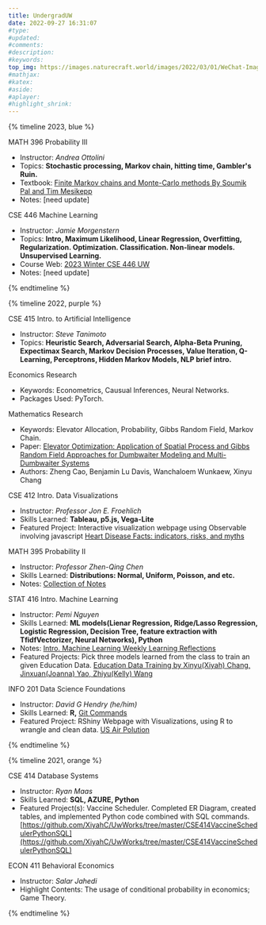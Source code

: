 ```yaml
---
title: UndergradUW
date: 2022-09-27 16:31:07
#type:
#updated:
#comments:
#description:
#keywords:
top_img: https://images.naturecraft.world/images/2022/03/01/WeChat-Image_20220228211407.jpg
#mathjax:
#katex:
#aside:
#aplayer:
#highlight_shrink:
---
```

{% timeline 2023, blue %}

<!-- timeline SPR -->
MATH 396 Probability III
- Instructor: *Andrea Ottolini*
- Topics: **Stochastic processing, Markov chain, hitting time, Gambler's Ruin.**
- Textbook: [Finite Markov chains and Monte-Carlo methods By Soumik Pal and Tim Mesikepp](https://github.com/XiyahC/UwWorks/blob/master/396ProbIII/Textbook.pdf)
- Notes: [need update]
<!-- endtimeline -->

<!-- timeline WIN -->
CSE 446 Machine Learning
- Instructor: *Jamie Morgenstern*
- Topics: **Intro, Maximum Likelihood, Linear Regression, Overfitting, Regularization. Optimization. Classification. Non-linear models. Unsupervised Learning.**
- Course Web: [2023 Winter CSE 446 UW](https://courses.cs.washington.edu/courses/cse446/23wi/schedule/)
- Notes: [need update]
<!-- endtimeline -->
{% endtimeline %}


{% timeline 2022, purple %}

<!-- timeline AUT -->
CSE 415 Intro. to Artificial Intelligence
- Instructor: *Steve Tanimoto*
- Topics: **Heuristic Search, Adversarial Search, Alpha-Beta Pruning, Expectimax Search, Markov Decision Processes, Value Iteration, Q-Learning, Perceptrons, Hidden Markov Models, NLP brief intro.**
<!-- endtimeline -->

<!-- timeline SUM -->
Economics Research
- Keywords: Econometrics, Causual Inferences, Neural Networks.
- Packages Used: PyTorch.

Mathematics Research
- Keywords: Elevator Allocation, Probability, Gibbs Random Field, Markov Chain.
- Paper: [Elevator Optimization: Application of Spatial Process and Gibbs Random Field Approaches for Dumbwaiter Modeling and Multi-Dumbwaiter Systems](https://arxiv.org/abs/2209.12401)
- Authors: Zheng Cao, Benjamin Lu Davis, Wanchaloem Wunkaew, Xinyu Chang
<!-- endtimeline -->

<!-- timeline SPR -->
CSE 412 Intro. Data Visualizations
- Instructor: *Professor Jon E. Froehlich*
- Skills Learned: **Tableau, p5.js, Vega-Lite**
- Featured Project: Interactive visualization webpage using Observable involving javascript
[Heart Disease Facts: indicators, risks, and myths](https://observablehq.com/d/0d4384b87d99b068)

MATH 395 Probability II
- Instructor: *Professor Zhen-Qing Chen*
- Skills Learned: **Distributions: Normal, Uniform, Poisson, and etc.**
- Notes: [Collection of Notes](https://github.com/XiyahC/UwWorks/tree/master/395ProbII)

STAT 416 Intro. Machine Learning
- Instructor: *Pemi Nguyen*
- Skills Learned: **ML models(Lienar Regression, Ridge/Lasso Regression, Logistic Regression, Decision Tree, feature extraction with TfidfVectorizer, Neural Networks), Python**
- Notes: [Intro. Machine Learning Weekly Learning Reflections](https://github.com/XiyahC/UwWorks/tree/master/CSE416LearningReflections)
- Featured Projects: Pick three models learned from the class to train an given Education Data.
[Education Data Training by Xinyu(Xiyah) Chang, Jinxuan(Joanna) Yao, Zhiyu(Kelly) Wang](https://github.com/XiyahC/UwWorks/blob/master/CSE416EducationData/CSE416_EC.ipynb)
<!-- endtimeline -->

<!-- timeline WIN -->
INFO 201 Data Science Foundations
- Instructor: *David G Hendry (he/him)*
- Skills Learned: **R,** [Git Commands](https://www.syncfusion.com/blogs/post/top-10-git-commands-every-developer-should-know.aspx)
- Featured Project: RShiny Webpage with Visualizations, using R to wrangle and clean data.
[US Air Polution](https://qiiiris.shinyapps.io/final-project-starter-XiyahC/)
<!-- endtimeline -->

{% endtimeline %}


{% timeline 2021, orange %}

<!-- timeline AUT -->
CSE 414 Database Systems
- Instructor: *Ryan Maas*
- Skills Learned: **SQL, AZURE, Python**
- Featured Project(s): Vaccine Scheduler. Completed ER Diagram, created tables, and implemented Python code combined with SQL commands. [https://github.com/XiyahC/UwWorks/tree/master/CSE414VaccineSchedulerPythonSQL](https://github.com/XiyahC/UwWorks/tree/master/CSE414VaccineSchedulerPythonSQL)

ECON 411 Behavioral Economics
- Instructor: *Salar Jahedi*
- Highlight Contents: The usage of conditional probability in economics; Game Theory.
<!-- endtimeline -->

{% endtimeline %}
